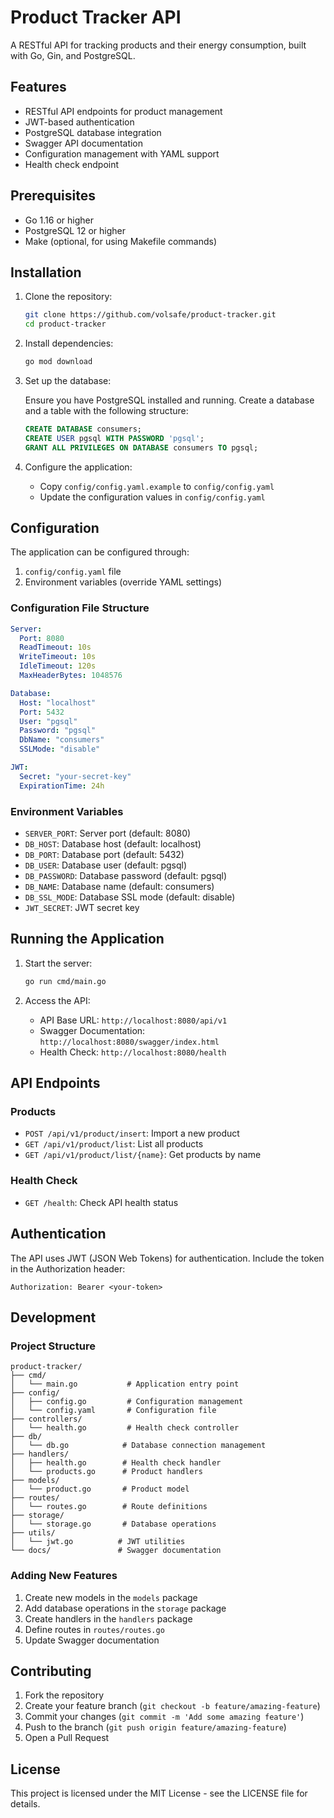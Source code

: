 # Product Tracker API

A RESTful API for tracking products and their energy consumption, built with Go, Gin, and PostgreSQL.

## Features

- RESTful API endpoints for product management
- JWT-based authentication
- PostgreSQL database integration
- Swagger API documentation
- Configuration management with YAML support
- Health check endpoint

## Prerequisites

- Go 1.16 or higher
- PostgreSQL 12 or higher
- Make (optional, for using Makefile commands)

## Installation

1. Clone the repository:

    ```sh
    git clone https://github.com/volsafe/product-tracker.git
    cd product-tracker
    ```

2. Install dependencies:

    ```sh
    go mod download
    ```

3. Set up the database:

    Ensure you have PostgreSQL installed and running. Create a database and a table with the following structure:

    ```sql
    CREATE DATABASE consumers;
    CREATE USER pgsql WITH PASSWORD 'pgsql';
    GRANT ALL PRIVILEGES ON DATABASE consumers TO pgsql;
    ```

4. Configure the application:
   - Copy `config/config.yaml.example` to `config/config.yaml`
   - Update the configuration values in `config/config.yaml`

## Configuration

The application can be configured through:
1. `config/config.yaml` file
2. Environment variables (override YAML settings)

### Configuration File Structure

```yaml
Server:
  Port: 8080
  ReadTimeout: 10s
  WriteTimeout: 10s
  IdleTimeout: 120s
  MaxHeaderBytes: 1048576

Database:
  Host: "localhost"
  Port: 5432
  User: "pgsql"
  Password: "pgsql"
  DbName: "consumers"
  SSLMode: "disable"

JWT:
  Secret: "your-secret-key"
  ExpirationTime: 24h
```

### Environment Variables

- `SERVER_PORT`: Server port (default: 8080)
- `DB_HOST`: Database host (default: localhost)
- `DB_PORT`: Database port (default: 5432)
- `DB_USER`: Database user (default: pgsql)
- `DB_PASSWORD`: Database password (default: pgsql)
- `DB_NAME`: Database name (default: consumers)
- `DB_SSL_MODE`: Database SSL mode (default: disable)
- `JWT_SECRET`: JWT secret key

## Running the Application

1. Start the server:

    ```sh
    go run cmd/main.go
    ```

2. Access the API:
   - API Base URL: `http://localhost:8080/api/v1`
   - Swagger Documentation: `http://localhost:8080/swagger/index.html`
   - Health Check: `http://localhost:8080/health`

## API Endpoints

### Products

- `POST /api/v1/product/insert`: Import a new product
- `GET /api/v1/product/list`: List all products
- `GET /api/v1/product/list/{name}`: Get products by name

### Health Check

- `GET /health`: Check API health status

## Authentication

The API uses JWT (JSON Web Tokens) for authentication. Include the token in the Authorization header:

```
Authorization: Bearer <your-token>
```

## Development

### Project Structure

```
product-tracker/
├── cmd/
│   └── main.go           # Application entry point
├── config/
│   ├── config.go         # Configuration management
│   └── config.yaml       # Configuration file
├── controllers/
│   └── health.go         # Health check controller
├── db/
│   └── db.go            # Database connection management
├── handlers/
│   ├── health.go        # Health check handler
│   └── products.go      # Product handlers
├── models/
│   └── product.go       # Product model
├── routes/
│   └── routes.go        # Route definitions
├── storage/
│   └── storage.go       # Database operations
├── utils/
│   └── jwt.go          # JWT utilities
└── docs/               # Swagger documentation
```

### Adding New Features

1. Create new models in the `models` package
2. Add database operations in the `storage` package
3. Create handlers in the `handlers` package
4. Define routes in `routes/routes.go`
5. Update Swagger documentation

## Contributing

1. Fork the repository
2. Create your feature branch (`git checkout -b feature/amazing-feature`)
3. Commit your changes (`git commit -m 'Add some amazing feature'`)
4. Push to the branch (`git push origin feature/amazing-feature`)
5. Open a Pull Request

## License

This project is licensed under the MIT License - see the LICENSE file for details.
